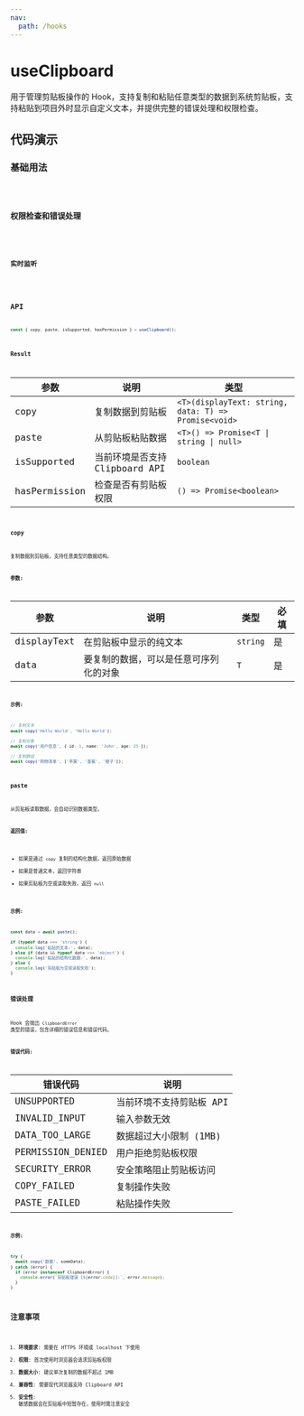 ```yaml
---
nav:
  path: /hooks
---
```


# useClipboard

用于管理剪贴板操作的 Hook，支持复制和粘贴任意类型的数据到系统剪贴板，支持粘贴到项目外时显示自定义文本，并提供完整的错误处理和权限检查。

## 代码演示



### 基础用法

<code src="./demo/demo1.tsx" />

### 权限检查和错误处理

<code src="./demo/demo2.tsx" />


### 实时监听

<code src="./demo/demo3.tsx" />

## API

```typescript
const { copy, paste, isSupported, hasPermission } = useClipboard();
```

### Result

| 参数                | 说明                           | 类型                                                                                    |
| ------------------- | ------------------------------ | --------------------------------------------------------------------------------------- |
| copy     | 复制数据到剪贴板               | `<T>(displayText: string, data: T) => Promise<void>`                                   |
| paste  | 从剪贴板粘贴数据               | `<T>() => Promise<T \| string \| null>`                                                |
| isSupported         | 当前环境是否支持 Clipboard API | `boolean`                                                                               |
| hasPermission       | 检查是否有剪贴板权限           | `() => Promise<boolean>`                                                                |

### copy

复制数据到剪贴板，支持任意类型的数据结构。

**参数:**

| 参数        | 说明                                     | 类型     | 必填 |
| ----------- | ---------------------------------------- | -------- | ---- |
| displayText | 在剪贴板中显示的纯文本                   | `string` | 是   |
| data        | 要复制的数据，可以是任意可序列化的对象   | `T`      | 是   |

**示例:**

```typescript
// 复制文本
await copy('Hello World', 'Hello World');

// 复制对象
await copy('用户信息', { id: 1, name: 'John', age: 25 });

// 复制数组
await copy('购物清单', ['苹果', '香蕉', '橙子']);
```

### paste

从剪贴板读取数据，会自动识别数据类型。

**返回值:**

- 如果是通过 `copy` 复制的结构化数据，返回原始数据
- 如果是普通文本，返回字符串
- 如果剪贴板为空或读取失败，返回 `null`

**示例:**

```typescript
const data = await paste();

if (typeof data === 'string') {
  console.log('粘贴的文本:', data);
} else if (data && typeof data === 'object') {
  console.log('粘贴的结构化数据:', data);
} else {
  console.log('剪贴板为空或读取失败');
}
```

### 错误处理

Hook 会抛出 `ClipboardError` 类型的错误，包含详细的错误信息和错误代码。

**错误代码:**

| 错误代码          | 说明                     |
| ----------------- | ------------------------ |
| UNSUPPORTED       | 当前环境不支持剪贴板 API |
| INVALID_INPUT     | 输入参数无效             |
| DATA_TOO_LARGE    | 数据超过大小限制 (1MB)   |
| PERMISSION_DENIED | 用户拒绝剪贴板权限       |
| SECURITY_ERROR    | 安全策略阻止剪贴板访问   |
| COPY_FAILED       | 复制操作失败             |
| PASTE_FAILED      | 粘贴操作失败             |

**示例:**

```typescript
try {
  await copy('数据', someData);
} catch (error) {
  if (error instanceof ClipboardError) {
    console.error(`剪贴板错误 [${error.code}]:`, error.message);
  }
}
```

## 注意事项

1. **环境要求**: 需要在 HTTPS 环境或 localhost 下使用
2. **权限**: 首次使用时浏览器会请求剪贴板权限
3. **数据大小**: 建议单次复制的数据不超过 1MB
4. **兼容性**: 需要现代浏览器支持 Clipboard API
5. **安全性**: 敏感数据会在剪贴板中短暂存在，使用时需注意安全



